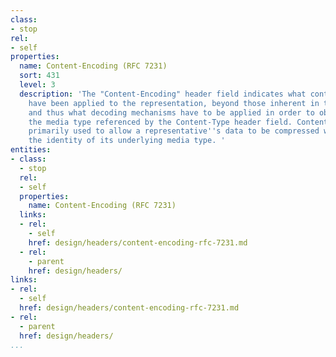 ```yaml
---
class:
- stop
rel:
- self
properties:
  name: Content-Encoding (RFC 7231)
  sort: 431
  level: 3
  description: 'The "Content-Encoding" header field indicates what content codings
    have been applied to the representation, beyond those inherent in the media type,
    and thus what decoding mechanisms have to be applied in order to obtain data in
    the media type referenced by the Content-Type header field. Content-Encoding is
    primarily used to allow a representative''s data to be compressed without losing
    the identity of its underlying media type. '
entities:
- class:
  - stop
  rel:
  - self
  properties:
    name: Content-Encoding (RFC 7231)
  links:
  - rel:
    - self
    href: design/headers/content-encoding-rfc-7231.md
  - rel:
    - parent
    href: design/headers/
links:
- rel:
  - self
  href: design/headers/content-encoding-rfc-7231.md
- rel:
  - parent
  href: design/headers/
...
```

